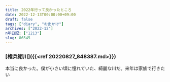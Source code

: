 ```yaml
---
title: 2022年行って良かったところ
date: 2022-12-13T00:00:00+09:00
draft: false
tags: ["diary", "お出かけ"]
archives: ["2022-12"]
n年日記: ["1213"]
slug: 86545
---
```


### [権兵衛川]({{<ref 20220827_848387.md>}})

本当に良かった。僕が小さい頃に憧れていた、綺麗な川だ。来年は家族で行きたい
